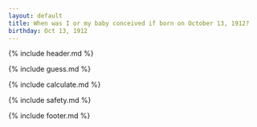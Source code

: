 ```yaml
---
layout: default
title: When was I or my baby conceived if born on October 13, 1912?
birthday: Oct 13, 1912
---
```


{% include header.md %}

{% include guess.md %}

{% include calculate.md %}

{% include safety.md %}

{% include footer.md %}



